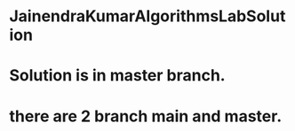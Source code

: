 # JainendraKumarAlgorithmsLabSolution
# Solution is in master branch.
# there are 2 branch main and master.

